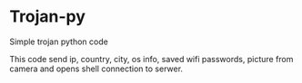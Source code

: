 # Trojan-py
Simple trojan python code

This code send ip, country, city, os info, saved wifi passwords, picture from camera and opens shell connection to serwer.
